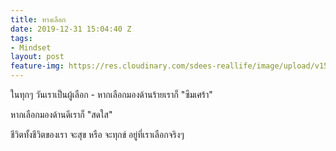 ```yaml
---
title: ทางเลือก
date: 2019-12-31 15:04:40 Z
tags:
- Mindset
layout: post
feature-img: https://res.cloudinary.com/sdees-reallife/image/upload/v1555658919/sample_feature_img.png
---
```


ในทุกๆ วันเราเป็นผู้เลือก - หากเลือกมองด้านร้ายเราก็ "ซึมเศร้า"

หากเลือกมองด้านดีเราก็ "สดใส"

<i class="fa fa-child" style="color:plum"></i>

ชีวิตทั้งชีวิตของเรา จะสุข หรือ จะทุกข์ อยู่ที่เราเลือกจริงๆ
